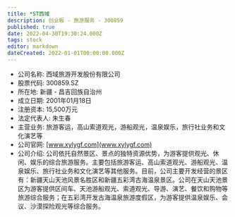 ```yaml
---
title: *ST西域
description: 创业板 - 旅游服务 - 300859
published: true
date: 2022-04-30T19:30:24.000Z
tags: stock
editor: markdown
dateCreated: 2022-01-01T00:00:00.000Z
---
```


- 公司名称: 西域旅游开发股份有限公司
- 股票代码: 300859.SZ
- 所在地: 新疆 - 昌吉回族自治州
- 成立日期: 2001年01月18日
- 注册资本: 15,500万元
- 法定代表人: 朱生春
- 主营业务: 旅游客运，高山索道观光，游船观光，温泉娱乐，旅行社业务和文化演艺等
- 公司官网: [www.xylygf.com](www.xylygf.com)
- 公司介绍: 公司依托自然景区、景点的独特资源优势，为游客提供观光、休闲、娱乐的综合旅游服务。主要包括旅游客运、高山索道观光、游船观光、温泉娱乐、旅行社业务和文化演艺等其他服务。目前，公司主要开发经营的景区有：新疆天山天池风景名胜区和新疆五彩湾古海温泉景区。公司在天山天池景区为游客提供区间车、天池游船观光、索道观光、导游、演艺、餐饮和购物等旅游综合服务；在五彩湾开发古海温泉旅游度假区，为游客提供温泉娱乐、会议、沙漠探险观光等综合服务。


